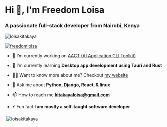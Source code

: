<h1 align="left">Hi 👋, I'm Freedom Loisa</h1>
<h3 align="left">A passionate full-stack developer from Nairobi, Kenya</h3>

<p align="left"> <img src="https://komarev.com/ghpvc/?username=loisakitakaya&label=Profile%20views&color=0e75b6&style=flat" alt="loisakitakaya" /> </p>

<p align="left"> <a href="https://twitter.com/freedomloisa" target="blank"><img src="https://img.shields.io/twitter/follow/freedomloisa?logo=twitter&style=for-the-badge" alt="freedomloisa" /></a> </p>

- 🔭 I’m currently working on [AACT (AI Application CLI Toolkit)](https://github.com/LoisaKitakaya/AACT)

- 🌱 I’m currently learning **Desktop app development using Tauri and Rust**

- 👨‍💻 Want to know more about me? Checkout [my website](https://freedomloisa.netlify.app/)

- 💬 Ask me about **Python, Django, React, & linux**

- 📫 How to reach me **kitakayaloisa@gmail.com**

- ⚡ Fun fact **I am mostly a self-taught software developer**

<p>&nbsp;<img align="center" src="https://github-readme-stats.vercel.app/api?username=loisakitakaya&show_icons=true&locale=en" alt="loisakitakaya" /></p>
